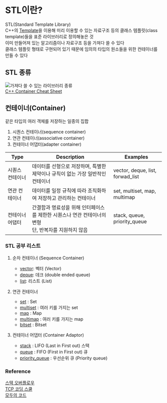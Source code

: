 # STL이란?
STL(Standard Template Library)<br>
C++의 [Template]()을 이용해 미리 이용할 수 있는 자료구조 등의 클래스 템플릿(class template)들을 표준 라이브러리로 정의해놓은 것<br>
이미 만들어져 있는 알고리즘이나 자료구조 등을 가져다 쓸 수 있다<br>
클래스 템플릿 형태로 구현되어 있기 때문에 임의의 타입의 원소들을 위한 컨테이너를 만들 수 있다

## STL 종류
![가져다 쓸 수 있는 라이브러리 종류](https://i.stack.imgur.com/kQnCS.png)<br>
[C++ Container Cheat Sheet](https://web.archive.org/web/20180824133558/homepages.e3.net.nz/%7Edjm/cppcontainers.html)

## 컨테이너(Container)
같은 타입의 여러 객체를 저장하는 일종의 집합<br>

1. 시퀀스 컨테이너(sequence container)
2. 연관 컨테이너(associative container)
3. 컨테이너 어댑터(adapter container)

| Type | Description | Examples |
|------|------|------|
| 시퀀스 컨테이너 | 데이터를 선형으로 저장하며, 특별한 제약이나 규칙이 없는 가장 일반적인 컨테이너 | vector, deque, list, forwad_list |
| 연관 컨테이너 | 데이터를 일정 규칙에 따라 조직화하여 저장하고 관리하는 컨테이너 | set, multiset, map, multimap |
| 컨테이너 어댑터 | 간결함과 명료성을 위해 인터페이스를 제한한 시퀀스나 연관 컨테이너의 변형 <br> 단, 반복자를 지원하지 않음 | stack, queue, priority_queue |


### STL 공부 리스트
1. 순차 컨테이너 (Sequence Container)
    - [vector](./vector.md): 벡터 (Vector)
    - [deque](): 데크 (double ended queue)
    - [list](): 리스트 (List)

2. 연관 컨테이너
    - [set]() : Set
    - [multiset]() : 여러 키를 가지는 set
    - [map]() : Map
    - [multimap]() : 여러 키를 가지는 map
    - [bitset]() : Bitset

2. 컨테이너 어댑터 (Container Adaptor)
    - [stack]() : LIFO (Last in First out) 스택
    - [queue]() : FIFO (First in First out) 큐
    - [priority_queue]() : 우선순위 큐 (Priority queue)


### Reference
[스택 오버플로우](https://stackoverflow.com/questions/471432/in-which-scenario-do-i-use-a-particular-stl-container)<br>
[TCP 코딩 스쿨](http://www.tcpschool.com/cpp/cpp_container_intro)<br>
[모두의 코드](https://modoocode.com/174)